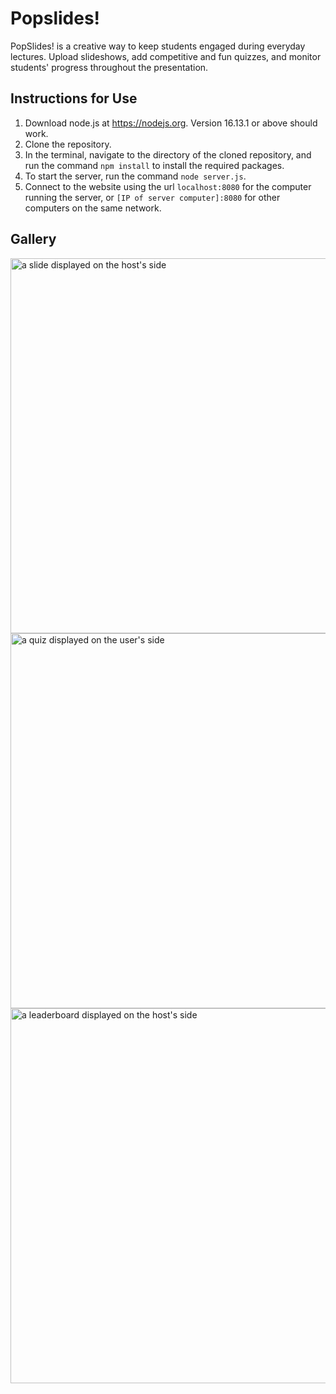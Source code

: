 # Popslides!
PopSlides! is a creative way to keep students engaged during everyday lectures. Upload slideshows, add competitive and fun quizzes, and monitor students' progress throughout the presentation.

## Instructions for Use
1. Download node.js at https://nodejs.org. Version 16.13.1 or above should work.
2. Clone the repository.
3. In the terminal, navigate to the directory of the cloned repository, and run the command `npm install` to install the required packages.
4. To start the server, run the command `node server.js`.
5. Connect to the website using the url `localhost:8080` for the computer running the server, or `[IP of server computer]:8080` for other computers on the same network.

## Gallery
<img src="https://user-images.githubusercontent.com/29758429/145727335-3e6e31ee-0932-4b4a-8e05-dafe26a02bad.png" alt="a slide displayed on the host's side" width="600"/>
<img src="https://user-images.githubusercontent.com/29758429/145727333-690553ed-6ab0-42c0-b8dd-a49d9580af93.png" alt="a quiz displayed on the user's side" width="600"/>
<img src="https://user-images.githubusercontent.com/29758429/145727334-06d6d72e-4897-4a4f-8eff-1c415f45d831.png" alt="a leaderboard displayed on the host's side" width="600"/>
